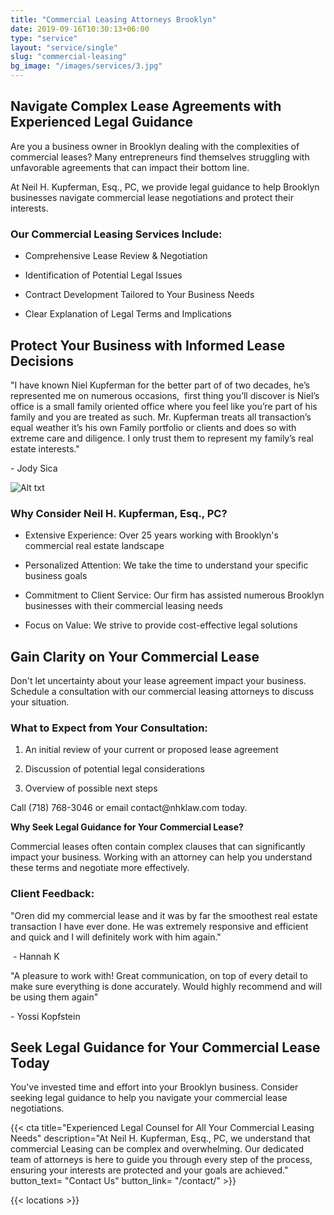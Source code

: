 ```yaml
---
title: "Commercial Leasing Attorneys Brooklyn"
date: 2019-09-16T10:30:13+06:00
type: "service"
layout: "service/single"
slug: "commercial-leasing"
bg_image: "/images/services/3.jpg"
---
```


## **Navigate Complex Lease Agreements with Experienced Legal Guidance**

Are you a business owner in Brooklyn dealing with the complexities of commercial leases? Many entrepreneurs find themselves struggling with unfavorable agreements that can impact their bottom line.

At Neil H. Kupferman, Esq., PC, we provide legal guidance to help Brooklyn businesses navigate commercial lease negotiations and protect their interests.


### **Our Commercial Leasing Services Include:**

- Comprehensive Lease Review & Negotiation

- Identification of Potential Legal Issues

- Contract Development Tailored to Your Business Needs

- Clear Explanation of Legal Terms and Implications


## **Protect Your Business with Informed Lease Decisions**

"I have known Niel Kupferman for the better part of of two decades, he’s represented me on numerous occasions,  first thing you’ll discover is Niel’s office is a small family oriented office where you feel like you’re part of his family and you are treated as such. Mr. Kupferman treats all transaction’s equal weather it’s his own Family portfolio or clients and does so with extreme care and diligence. I only trust them to represent my family’s real estate interests." 

\- Jody Sica

![Alt txt](/images/about/home-8.jpg)

### **Why Consider Neil H. Kupferman, Esq., PC?**

- Extensive Experience: Over 25 years working with Brooklyn's commercial real estate landscape

- Personalized Attention: We take the time to understand your specific business goals

- Commitment to Client Service: Our firm has assisted numerous Brooklyn businesses with their commercial leasing needs

- Focus on Value: We strive to provide cost-effective legal solutions


## **Gain Clarity on Your Commercial Lease**

Don't let uncertainty about your lease agreement impact your business. Schedule a consultation with our commercial leasing attorneys to discuss your situation.


### **What to Expect from Your Consultation:**

1. An initial review of your current or proposed lease agreement

2. Discussion of potential legal considerations

3. Overview of possible next steps

Call (718) 768-3046 or email contact\@nhklaw\.com today.

**Why Seek Legal Guidance for Your Commercial Lease?**

Commercial leases often contain complex clauses that can significantly impact your business. Working with an attorney can help you understand these terms and negotiate more effectively.


### **Client Feedback:**

"Oren did my commercial lease and it was by far the smoothest real estate transaction I have ever done. He was extremely responsive and efficient and quick and I will definitely work with him again."

 - Hannah K

"A pleasure to work with! Great communication, on top of every detail to make sure everything is done accurately. Would highly recommend and will be using them again" 

\- Yossi Kopfstein


## **Seek Legal Guidance for Your Commercial Lease Today**

You've invested time and effort into your Brooklyn business. Consider seeking legal guidance to help you navigate your commercial lease negotiations.

{{< cta title="Experienced Legal Counsel for All Your Commercial Leasing Needs" 
  description="At Neil H. Kupferman, Esq., PC, we understand that commercial Leasing can be complex and overwhelming. Our dedicated team of attorneys is here to guide you through every step of the process, ensuring your interests are protected and your goals are achieved."
  button_text= "Contact Us"
  button_link= "/contact/" >}}

<div style="display: none;" aria-hidden="true">
<iframe width="100%" height="315" src="https://www.youtube.com/embed/cCwTlt7eQJA?si=F6OnghRmJnr8o1nE" title="YouTube video player" frameborder="0" allow="accelerometer; autoplay; clipboard-write; encrypted-media; gyroscope; picture-in-picture; web-share" referrerpolicy="strict-origin-when-cross-origin" allowfullscreen></iframe>
</div>
{{< locations >}}